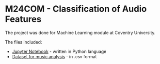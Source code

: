 # M24COM - Classification of Audio Features 


The project was done for Machine Learning module at Coventry University.

The files included:
 * [Jupyter Notebook](https://github.com/pyxelr/M25COM_Classification_in_Python/blob/master/m25com_classification.ipynb) - written in Python language
 * [Dataset for music analysis](https://github.com/pyxelr/M25COM_Classification_in_Python/blob/master/musicclean.csv) - in .csv format